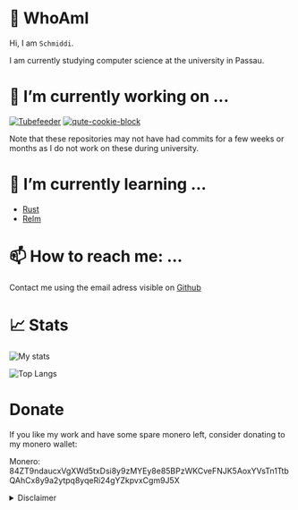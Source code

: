 
<!--
**Schmiddiii/Schmiddiii** is a ✨ _special_ ✨ repository because its `README.md` (this file) appears on your GitHub profile.

Here are some ideas to get you started:

- 👯 I’m looking to collaborate on ...
- 🤔 I’m looking for help with ...
- 💬 Ask me about ...
- 😄 Pronouns: ...
- ⚡ Fun fact: ...
-->

# :bust_in_silhouette: WhoAmI

Hi, I am `Schmiddi`.

I am currently studying computer science at the university in Passau.

# 🔭 I’m currently working on ...

[![Tubefeeder](https://github-readme-stats.vercel.app/api/pin/?username=Tubefeeder&repo=Tubefeeder&theme=calm)](https://github.com/Tubefeeder/Tubefeeder)
[![qute-cookie-block](https://github-readme-stats.vercel.app/api/pin/?username=schmiddiii&repo=qute-cookie-block&theme=calm)](https://github.com/schmiddiii/qute-cookie-block)


Note that these repositories may not have had commits for a few weeks or months as I do not work on these during university. 

# 🌱 I’m currently learning ...

- [Rust](https://www.rust-lang.org/)
- [Relm](https://github.com/antoyo/relm)

# 📫 How to reach me: ...
Contact me using the email adress visible on [Github](https://github.com/Schmiddiii)

# :chart_with_upwards_trend: Stats
![My stats](https://github-readme-stats.vercel.app/api?username=schmiddiii&show_icons=true&include_all_commits=true&theme=calm)

![Top Langs](https://github-readme-stats.vercel.app/api/top-langs/?username=schmiddiii&layout=compact&theme=calm)

# Donate

If you like my work and have some spare monero left, consider donating to my monero wallet:

Monero: 84ZT9ndaucxVgXWd5txDsi8y9zMYEy8e85BPzWKCveFNJK5AoxYVsTn1TtbQAhCx8y9a2ytpq8yqeRi24gYZkpvxCgm9J5X

<details><summary>Disclaimer</summary>
All those beautiful stats and repository images have been generated by 

[![Readme Card](https://github-readme-stats.vercel.app/api/pin/?username=anuraghazra&repo=github-readme-stats&show_owner=true&theme=calm)](https://github.com/anuraghazra/github-readme-stats)
</details>
